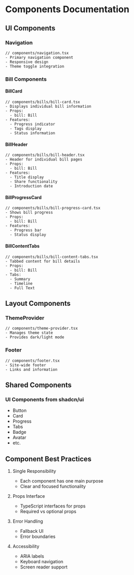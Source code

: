 # Components Documentation

## UI Components

### Navigation
```tsx
// components/navigation.tsx
- Primary navigation component
- Responsive design
- Theme toggle integration
```

### Bill Components

#### BillCard
```tsx
// components/bills/bill-card.tsx
- Displays individual bill information
- Props:
  - bill: Bill
- Features:
  - Progress indicator
  - Tags display
  - Status information
```

#### BillHeader
```tsx
// components/bills/bill-header.tsx
- Header for individual bill pages
- Props:
  - bill: Bill
- Features:
  - Title display
  - Share functionality
  - Introduction date
```

#### BillProgressCard
```tsx
// components/bills/bill-progress-card.tsx
- Shows bill progress
- Props:
  - bill: Bill
- Features:
  - Progress bar
  - Status display
```

#### BillContentTabs
```tsx
// components/bills/bill-content-tabs.tsx
- Tabbed content for bill details
- Props:
  - bill: Bill
- Tabs:
  - Summary
  - Timeline
  - Full Text
```

## Layout Components

### ThemeProvider
```tsx
// components/theme-provider.tsx
- Manages theme state
- Provides dark/light mode
```

### Footer
```tsx
// components/footer.tsx
- Site-wide footer
- Links and information
```

## Shared Components

### UI Components from shadcn/ui
- Button
- Card
- Progress
- Tabs
- Badge
- Avatar
- etc.

## Component Best Practices

1. Single Responsibility
   - Each component has one main purpose
   - Clear and focused functionality

2. Props Interface
   - TypeScript interfaces for props
   - Required vs optional props

3. Error Handling
   - Fallback UI
   - Error boundaries

4. Accessibility
   - ARIA labels
   - Keyboard navigation
   - Screen reader support